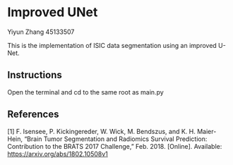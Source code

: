 # Improved UNet

Yiyun Zhang 45133507

This is the implementation of ISIC data segmentation using an improved U-Net.

## Instructions
Open the terminal and cd to the same root as main.py

## References
\[1\] F. Isensee, P. Kickingereder, W. Wick, M. Bendszus, and K. H. Maier-Hein, “Brain Tumor Segmentation
and Radiomics Survival Prediction: Contribution to the BRATS 2017 Challenge,” Feb. 2018. \[Online\].
Available: https://arxiv.org/abs/1802.10508v1

